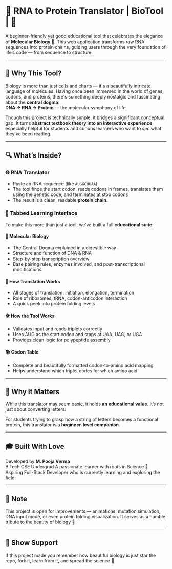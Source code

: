 # 🧬 RNA to Protein Translator | BioTool | 🌿

A beginner-friendly yet good educational tool that celebrates the elegance of **Molecular Biology 🧬**. This web application transforms raw RNA sequences into protein chains, guiding users through the very foundation of life’s code — from sequence to structure.

---

## 🌟 Why This Tool?

Biology is more than just cells and charts — it's a beautifully intricate language of molecules. Having once been immersed in the world of genes, codons, and proteins, there's something deeply nostalgic and fascinating about the **central dogma**:  
**DNA → RNA → Protein** — the molecular symphony of life.

Though this project is technically simple, it bridges a significant conceptual gap. It turns **abstract textbook theory into an interactive experience**, especially helpful for students and curious learners who want to *see* what they’ve been reading.

---

## 🔍 What’s Inside?

### 🌐 RNA Translator
- Paste an RNA sequence (like `AUGGCUUAA`)
- The tool finds the start codon, reads codons in frames, translates them using the genetic code, and terminates at stop codons
- The result is a clean, readable **protein chain**.

### 📖 Tabbed Learning Interface
To make this more than just a tool, we’ve built a full **educational suite**:

#### 🧠 Molecular Biology
- The Central Dogma explained in a digestible way
- Structure and function of DNA & RNA
- Step-by-step transcription overview
- Base pairing rules, enzymes involved, and post-transcriptional modifications

#### 📘 How Translation Works
- All stages of translation: initiation, elongation, termination
- Role of ribosomes, tRNA, codon-anticodon interaction
- A quick peek into protein folding levels

#### 🛠️ How the Tool Works
- Validates input and reads triplets correctly
- Uses AUG as the start codon and stops at UAA, UAG, or UGA
- Provides clean logic for polypeptide assembly

#### 📚 Codon Table
- Complete and beautifully formatted codon-to-amino acid mapping
- Helps understand which triplet codes for which amino acid

---

## 💬 Why It Matters

While this translator may seem basic, it holds **an educational value**. It’s not just about converting letters.

For students trying to grasp how a string of letters becomes a functional protein, this translator is a **beginner-level companion**.

---

## 🎓 Built With Love

Developed by **M. Pooja Verma**  
B.Tech CSE Undergrad
A passionate learner with roots in Science 💚
Aspiring Full-Stack Developer who is currently learning and exploring the field.

---

## 📌 Note

This project is open for improvements — animations, mutation simulation, DNA input mode, or even protein folding visualization. It serves as a humble tribute to the beauty of biology 🌿

---

## 🫶 Show Support

If this project made you remember how beautiful biology is just star the repo, fork it, learn from it, and spread the science 💫
